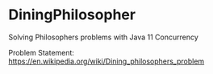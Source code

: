 # DiningPhilosopher
Solving Philosophers problems with Java 11 Concurrency

Problem Statement: https://en.wikipedia.org/wiki/Dining_philosophers_problem
